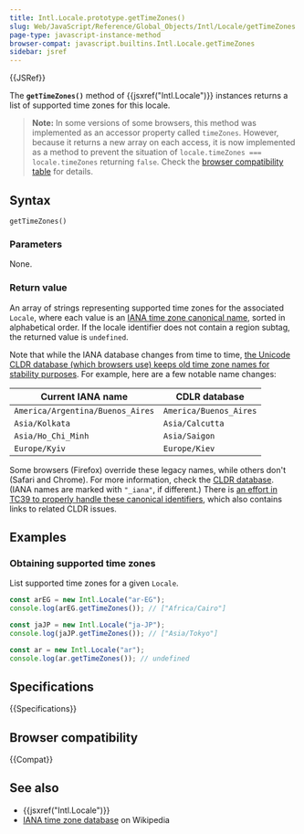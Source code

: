 ```yaml
---
title: Intl.Locale.prototype.getTimeZones()
slug: Web/JavaScript/Reference/Global_Objects/Intl/Locale/getTimeZones
page-type: javascript-instance-method
browser-compat: javascript.builtins.Intl.Locale.getTimeZones
sidebar: jsref
---
```


{{JSRef}}

The **`getTimeZones()`** method of {{jsxref("Intl.Locale")}} instances returns a list of supported time zones for this locale.

> **Note:** In some versions of some browsers, this method was implemented as an accessor property called `timeZones`. However, because it returns a new array on each access, it is now implemented as a method to prevent the situation of `locale.timeZones === locale.timeZones` returning `false`. Check the [browser compatibility table](#browser_compatibility) for details.

## Syntax

```js-nolint
getTimeZones()
```

### Parameters

None.

### Return value

An array of strings representing supported time zones for the associated `Locale`, where each value is an [IANA time zone canonical name](https://en.wikipedia.org/wiki/Daylight_saving_time#IANA_time_zone_database), sorted in alphabetical order. If the locale identifier does not contain a region subtag, the returned value is `undefined`.

Note that while the IANA database changes from time to time, [the Unicode CLDR database (which browsers use) keeps old time zone names for stability purposes](https://unicode.org/reports/tr35/#Time_Zone_Identifiers). For example, here are a few notable name changes:

| Current IANA name                | CDLR database          |
| -------------------------------- | ---------------------- |
| `America/Argentina/Buenos_Aires` | `America/Buenos_Aires` |
| `Asia/Kolkata`                   | `Asia/Calcutta`        |
| `Asia/Ho_Chi_Minh`               | `Asia/Saigon`          |
| `Europe/Kyiv`                    | `Europe/Kiev`          |

Some browsers (Firefox) override these legacy names, while others don't (Safari and Chrome). For more information, check the [CLDR database](https://github.com/unicode-org/cldr-json/blob/main/cldr-json/cldr-bcp47/bcp47/timezone.json). (IANA names are marked with `"_iana"`, if different.) There is [an effort in TC39 to properly handle these canonical identifiers](https://github.com/tc39/proposal-canonical-tz), which also contains links to related CLDR issues.

## Examples

### Obtaining supported time zones

List supported time zones for a given `Locale`.

```js
const arEG = new Intl.Locale("ar-EG");
console.log(arEG.getTimeZones()); // ["Africa/Cairo"]
```

```js
const jaJP = new Intl.Locale("ja-JP");
console.log(jaJP.getTimeZones()); // ["Asia/Tokyo"]
```

```js
const ar = new Intl.Locale("ar");
console.log(ar.getTimeZones()); // undefined
```

## Specifications

{{Specifications}}

## Browser compatibility

{{Compat}}

## See also

- {{jsxref("Intl.Locale")}}
- [IANA time zone database](https://en.wikipedia.org/wiki/Daylight_saving_time#IANA_time_zone_database) on Wikipedia
